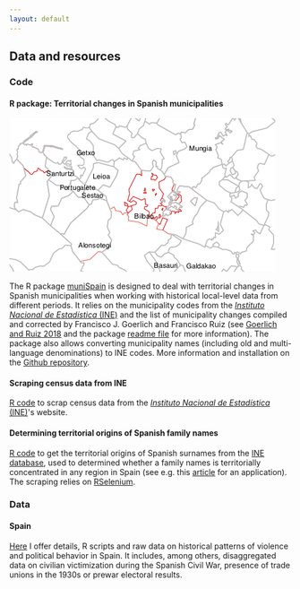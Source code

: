 ```yaml
---
layout: default
---
```


## Data and resources

### Code

#### R package: Territorial changes in Spanish municipalities


<img src="https://raw.githubusercontent.com/franvillamil/franvillamil.github.io/master/files/muni_bilbao.png" width="475" />

The R package [muniSpain](https://github.com/franvillamil/munispain) is designed to deal with territorial changes in Spanish municipalities when working with historical local-level data from different periods.
It relies on the municipality codes from the [*Instituto Nacional de Estadística* (INE)](http://ine.es/) and the list of municipality changes compiled and corrected by Francisco J. Goerlich and Francisco Ruiz (see [Goerlich and Ruiz 2018](https://doi.org/10.1515/jos-2018-0005) and the package [readme file](https://github.com/franvillamil/muniSpain/blob/master/readme.md) for more information).
The package also allows converting municipality names (including old and multi-language denominations) to INE codes.
More information and installation on the [Github repository](https://github.com/franvillamil/munispain).

#### Scraping census data from INE

[R code](https://github.com/franvillamil/scrap-INE-census) to scrap census data from the [*Instituto Nacional de Estadística* (INE)](http://ine.es/)'s website.

#### Determining territorial origins of Spanish family names

[R code](https://gist.github.com/franvillamil/d0e81d059f8bfd1b87fe76ede9b47f34) to get the territorial origins of Spanish surnames from the [INE database](https://www.ine.es/widgets/nombApell/index.shtml), used to determined whether a family names is territorially concentrated in any region in Spain (see e.g. this [article](https://www.tandfonline.com/doi/abs/10.1080/13537113.2020.1795451?journalCode=fnep20) for an application). The scraping relies on [RSelenium](https://github.com/ropensci/RSelenium).

### Data

#### Spain

[Here](./data_spain.md) I offer details, R scripts and raw data on historical patterns of violence and political behavior in Spain.
It includes, among others, disaggregated data on civilian victimization during the Spanish Civil War, presence of trade unions in the 1930s or prewar electoral results.
